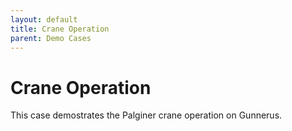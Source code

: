 ```yaml
---
layout: default
title: Crane Operation
parent: Demo Cases
---
```


# Crane Operation
This case demostrates the Palginer crane operation on Gunnerus. 